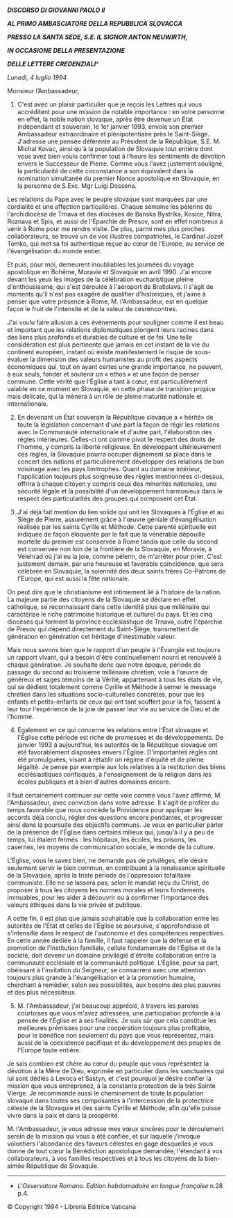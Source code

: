 ***DISCORSO DI GIOVANNI PAOLO II***

***AL PRIMO AMBASCIATORE DELLA REPUBBLICA SLOVACCA***

***PRESSO LA SANTA SEDE, S.E. IL SIGNOR ANTON NEUWIRTH,***

***IN OCCASIONE DELLA PRESENTAZIONE***

***DELLE LETTERE CREDENZIALI****

*Lunedì, 4 luglio 1994*

Monsieur l’Ambassadeur,

1. C'est avec un plaisir particulier que je reçois les Lettres qui vous accréditent pour une mission de notable importance : en votre personne en effet, la noble nation slovaque, après être devenue un État indépendant et souverain, le 1er janvier 1993, envoie son premier Ambassadeur extraordinaire et plénipotentiaire près le Saint-Siège. J'adresse une pensée déférente au Président de la République, S.E. M. Michal Kovac, ainsi qu'à la population de Slovaquie tout entière dont vous avez bien voulu confirmer tout à l'heure les sentiments de dévotion envers le Successeur de Pierre. Comme vous l'avez justement souligné, la particularité de cette circonstance a son équivalent dans la nomination simultanée du premier Nonce apostolique en Slovaquie, en la personne de S.Exc. Mgr Luigi Dossena.

Les relations du Pape avec le peuple slovaque sont marquées par une cordialité et une affection particulières. Chaque semaine les pèlerins de l'archidiocèse de Trnava et des diocèses de Banska Bystrika, Kosice, Nitra, Roznava et Spis, et aussi de l'Éparchie de Presov, sont en effet nombreux à venir à Rome pour me rendre visite. De plus, parmi mes plus proches collaborateurs, se trouve un de vos illustres compatriotes, le Cardinal Jozef Tomko, qui met sa foi authentique reçue au cœur de l'Europe, au service de l'évangélisation du monde entier.

Et puis, pour moi, demeurent inoubliables les journées du voyage apostolique en Bohême, Moravie et Slovaquie en avril 1990. J'ai encore devant les yeux les images de la célébration eucharistique pleine d'enthousiasme, qui s'est déroulée à l'aéroport de Bratislava. Il s'agit de moments qu'il n'est pas exagéré de qualifier d'historiques, et j'aime à penser que votre présence à Rome, M. l'Ambassadeur, est en quelque façon le fruit de l'intensité et de la valeur de cesrencontres.

J'ai voulu faire allusion à ces événements pour souligner comme il est beau et important que les relations diplomatiques plongent leurs racines dans des liens plus profonds et durables de culture et de foi. Une telle considération est plus pertinente que jamais en cet instant de la vie du continent européen, instant où existe manifestement le risque de sous-évaluer la dimension des valeurs humanistes au profit des aspects économiques qui, tout en ayant certes une grande importance, ne peuvent, à eux seuls, fonder et soutenir un « ethos » et une façon de penser commune. Cette vérité que l'Église a tant à cœur, est particulièrement valable en ce moment en Slovaquie, en cette phase de transition propice mais délicate, qui la mènera à un rôle de pleine maturité nationale et internationale.

2. En devenant un État souverain la République slovaque a « hérité» de toute la législation concernant d'une part la façon de régir les relations avec la Communauté internationale et d'autre part, l'élaboration des règles intérieures. Celles-ci ont comme pivot le respect des droits de l'homme, y compris la liberté religieuse. En développant ultérieurement ces règles, la Slovaquie pourra occuper dignement sa place dans le concert des nations et particulièrement développer des relations de bon voisinage avec les pays limitrophes. Quant au domaine intérieur, l'application toujours plus soigneuse des règles mentionnées ci-dessus, offrira à chaque citoyen y compris ceux des minorités nationales, une sécurité légale et la possibilité d'un développement harmonieux dans le respect des particularités des groupes qui composent cet État.

3. J'ai déjà fait mention du lien solide qui unit les Slovaques à l'Église et au Siège de Pierre, assurément grâce à l'œuvre géniale d'évangélisation réalisée par les saints Cyrille et Méthode. Cette parenté spirituelle est indiquée de façon éloquente par le fait que la vénérable dépouille mortelle du premier est conservée à Rome tandis que celle du second est conservée non loin de la frontière de la Slovaquie, en Moravie, à Velehrad où j'ai eu la joie, comme pèlerin, de m'arrêter pour prier. C'est justement demain, par une heureuse et favorable coïncidence, que sera célébrée en Slovaquie, la solennité des deux saints frères Co-Patrons de l'Europe, qui est aussi la fête nationale.

On peut dire que le christianisme est intimement lié à l'histoire de la nation. La majeure partie des citoyens de la Slovaquie se déclare en effet catholique, se reconnaissant dans cette identité plus que millénaire qui caractérise le riche patrimoine historique et culturel du pays. Et les cinq diocèses qui forment la province ecclésiastique de Trnava, outre l'éparchie de Presov qui dépend directement du Saint-Siège, transmettent de génération en génération cet héritage d'inestimable valeur.

Mais nous savons bien que le rapport d'un peuple à l'Évangile est toujours un rapport vivant, qui a besoin d'être continuellement nourri et renouvelé à chaque génération. Je souhaite donc que notre époque, période de passage du second au troisième millénaire chrétien, voie à l'œuvre de généreux et sages témoins de la Vérité, appartenant à tous les états de vie, qui se dédient totalement comme Cyrille et Méthode à semer le message chrétien dans les situations socio-culturelles concrètes, pour que les enfants et petits-enfants de ceux qui ont tant souffert pour la foi, fassent à leur tour l'expérience de la joie de passer leur vie au service de Dieu et de l'homme.

4. Également en ce qui concerne les relations entre l'État slovaque et l'Église cette période est riche de promesses et de développements. De janvier 1993 à aujourd'hui, les autorités de la République slovaque ont été favorablement disposées envers l'Église. D'importantes règles ont été promulguées, visant à rétablir un régime d'équité et de pleine légalité. Je pense par exemple aux lois relatives à la restitution des biens ecclésiastiques confisqués, à l'enseignement de la religion dans les écoles publiques et à bien d'autres domaines encore.

Il faut certainement continuer sur cette voie comme vous l'avez affirmé, M. l'Ambassadeur, avec conviction dans votre adresse. Il s'agit de profiter du temps favorable que nous concède la Providence pour appliquer les accords déjà conclu, régler des questions encore pendantes, et progresser ainsi dans la poursuite des objectifs communs. Je veux en particulier parler de la présence de l'Église dans certains milieux qui, jusqu'à il y a peu de temps, lui étaient fermés : les hôpitaux, les écoles, les prisons, les casernes, les moyens de communication sociale, le monde de la culture.

L'Église, vous le savez bien, ne demande pas de privilèges, elle désire seulement servir le bien commun, en contribuant à la renaissance spirituelle de la Slovaquie, après la triste période de l'oppression totalitaire communiste. Elle ne se lassera pas, selon le mandat reçu du Christ, de proposer à tous les citoyens les normes morales et leurs fondements immuables, pour les aider à découvrir ou à confirmer l'importance des valeurs éthiques dans la vie privée et publique.

A cette fin, il est plus que jamais souhaitable que la collaboration entre les autorités de l'État et celles de l'Église se poursuive, s'approfondisse et s'intensifie dans le respect de l'autonomie et des compétences respectives. En cette année dédiée à la famille, il faut rappeler que la défense et la promotion de l'institution familiale, cellule fondamentale de l'Église et de la société, doit devenir un domaine privilégié d'étroite collaboration entre la communauté ecclésiale et la communauté politique. L'Église, pour sa part, obéissant à l'invitation du Seigneur, se consacrera avec une attention toujours plus grande à l'évangélisation et à la promotion humaine, cherchant à remédier, selon ses possibilités, aux besoins des plus pauvres et des plus nécessiteux.

5. M. l'Ambassadeur, j'ai beaucoup apprécié, à travers les paroles courtoises que vous m'avez adressées, une participation profonde à la pensée de l'Église et à ses finalités. Je suis sûr que cela constitue les meilleures prémisses pour une coopération toujours plus profitable, pour le bénéfice non seulement du pays que vous représentez, mais aussi de la coexistence pacifique et du développement des peuples de l'Europe toute entière.

Je sais combien est chère au cœur du peuple que vous représentez la dévotion à la Mère de Dieu, exprimée en particulier dans les sanctuaires qui lui sont dédiés à Levoca et Sastyn, et c'est pourquoi je désire confier la mission que vous entreprenez, à la constante protection de la très Sainte Vierge. Je recommande aussi le cheminement de toute la population slovaque dans toutes ses composantes à l'intercession de la protectrice céleste de la Slovaquie et des saints Cyrille et Méthode, afin qu'elle puisse vivre dans la paix et dans la prospérité.

M. l'Ambassadeur, je vous adresse mes vœux sincères pour le déroulement serein de la mission qui vous a été confiée, et sur laquelle j'invoque volontiers l'abondance des faveurs célestes en gage desquelles je vous donne de tout cœur la Bénédiction apostolique demandée, l'étendant à vos collaborateurs, à vos familles respectives et à tous les citoyens de la bien-aimée République de Slovaquie.

* * *

* *L'Osservatore Romano. Edition hebdomadaire en langue française* n.28 p.4.

© Copyright 1994 - Libreria Editrice Vaticana